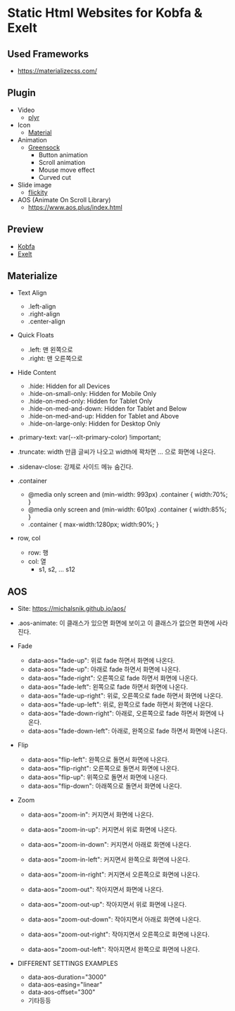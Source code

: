 
# Static Html Websites for Kobfa & Exelt

## Used Frameworks
  * https://materializecss.com/

## Plugin
   - Video
     - [plyr](https://plyr.io/)
   - Icon
     - [Material](https://material.io/resources/icons/?style=baseline)
   - Animation
     - [Greensock](https://greensock.com/)
       - Button animation
       - Scroll animation
       - Mouse move effect
       - Curved cut
   - Slide image
     - [flickity](https://flickity.metafizzy.co/)
   - AOS (Animate On Scroll Library)
     - https://www.aos.plus/index.html

## Preview
  * [Kobfa](http://exelt-net.github.io/kobfa/index.html)
  * [Exelt](http://exelt-net.github.io/exelt/index.html)

## Materialize
  - Text Align
    - .left-align
    - .right-align
    - .center-align

  - Quick Floats
    - .left:                    맨 왼쪽으로
    - .right:                   맨 오른쪽으로

  - Hide Content
    - .hide:                    Hidden for all Devices
    - .hide-on-small-only:      Hidden for Mobile Only
    - .hide-on-med-only:        Hidden for Tablet Only
    - .hide-on-med-and-down:    Hidden for Tablet and Below
    - .hide-on-med-and-up:      Hidden for Tablet and Above
    - .hide-on-large-only:      Hidden for Desktop Only

  - .primary-text:              var(--xlt-primary-color) !important;
  - .truncate:                  width 만큼 글씨가 나오고 width에 꽉차면 ... 으로 화면에 나온다.

  - .sidenav-close:             강제로 사이드 메뉴 숨긴다.

  - .container
    - @media only screen and (min-width: 993px) .container { width:70%; }
    - @media only screen and (min-width: 601px) .container { width:85%; }
    - .container { max-width:1280px; width:90%; }

  - row, col
    - row: 행
    - col: 열
      - s1, s2, ... s12

## AOS 
  - Site: https://michalsnik.github.io/aos/

  - .aos-animate: 이 클래스가 있으면 화면에 보이고 이 클래스가 없으면 화면에 사라진다.
  - Fade
    - data-aos="fade-up": 위로 fade 하면서 화면에 나온다.
    - data-aos="fade-up": 아래로 fade 하면서 화면에 나온다.
    - data-aos="fade-right": 오른쪽으로 fade 하면서 화면에 나온다.
    - data-aos="fade-left": 왼쪽으로 fade 하면서 화면에 나온다.
    - data-aos="fade-up-right": 위로, 오른쪽으로 fade 하면서 화면에 나온다.
    - data-aos="fade-up-left": 위로, 완쪽으로 fade 하면서 화면에 나온다.
    - data-aos="fade-down-right": 아래로, 오른쪽으로 fade 하면서 화면에 나온다.
    - data-aos="fade-down-left": 아래로, 완쪽으로 fade 하면서 화면에 나온다.

  - Flip
    - data-aos="flip-left": 완쪽으로 돌면서 화면에 나온다.
    - data-aos="flip-right": 오른쪽으로 돌면서 화면에 나온다.
    - data-aos="flip-up": 위쪽으로 돌면서 화면에 나온다.
    - data-aos="flip-down": 아래쪽으로 돌면서 화면에 나온다.

  - Zoom
    - data-aos="zoom-in": 커지면서 화면에 나온다.
    - data-aos="zoom-in-up": 커지면서 위로 화면에 나온다.
    - data-aos="zoom-in-down": 커지면서 아래로 화면에 나온다.
    - data-aos="zoom-in-left": 커지면서 완쪽으로 화면에 나온다.
    - data-aos="zoom-in-right": 커지면서 오른쪽으로 화면에 나온다.

    - data-aos="zoom-out": 작아지면서 화면에 나온다.
    - data-aos="zoom-out-up": 작아지면서 위로 화면에 나온다.
    - data-aos="zoom-out-down": 작아지면서 아래로 화면에 나온다.
    - data-aos="zoom-out-right": 작아지면서 오른쪽으로 화면에 나온다.
    - data-aos="zoom-out-left": 작아지면서 완쪽으로 화면에 나온다.

  - DIFFERENT SETTINGS EXAMPLES
    - data-aos-duration="3000"
    - data-aos-easing="linear"
    - data-aos-offset="300"
    - 기타등등







